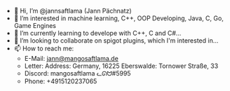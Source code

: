 - 👋 Hi, I’m @jannsaftlama (Jann Pächnatz)
- 👀 I’m interested in machine learning, C++, OOP Developing, Java, C, Go, Game Engines
- 🌱 I’m currently learning to develope with C++, C and C#...
- 💞️ I’m looking to collaborate on spigot plugins, which I'm interested in...
- 📫 How to reach me:
  -  E-Mail: jann@mangosaftlama.de
  -  Letter: 
         Address: Germany, 16225 Eberswalde: Tornower Straße, 33
  -  Discord: mangosaftlama ᓚᘏᗢ#5995
  -  Phone: +4915120237065

<!---
jannsaftlama/jannsaftlama is a ✨ special ✨ repository because its `README.md` (this file) appears on your GitHub profile.
You can click the Preview link to take a look at your changes.
--->
